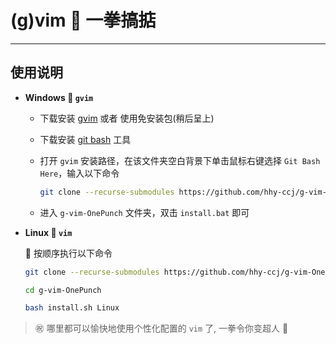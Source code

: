 # (g)vim :punch: 一拳搞掂
---

## 使用说明
  - **Windows :name_badge: `gvim`**
    - 下载安装 [gvim][1] 或者 使用免安装包(稍后呈上)

    - 下载安装 [git bash][2] 工具

    - 打开 `gvim` 安装路径，在该文件夹空白背景下单击鼠标右键选择 `Git Bash Here`，输入以下命令
      ```bash
      git clone --recurse-submodules https://github.com/hhy-ccj/g-vim-OnePunch ./g-vim-OnePunch
      ```
    - 进入 `g-vim-OnePunch` 文件夹，双击 `install.bat` 即可

  - **Linux :name_badge: `vim`**

    :pencil: 按顺序执行以下命令
    ```bash
    git clone --recurse-submodules https://github.com/hhy-ccj/g-vim-OnePunch ./g-vim-OnePunch

    cd g-vim-OnePunch

    bash install.sh Linux
    ```
>	:congratulations: 哪里都可以愉快地使用个性化配置的 `vim` 了, 一拳令你变超人 :beers:

[1]:https://www.vim.org/download.php
[2]:https://gitforwindows.org/
